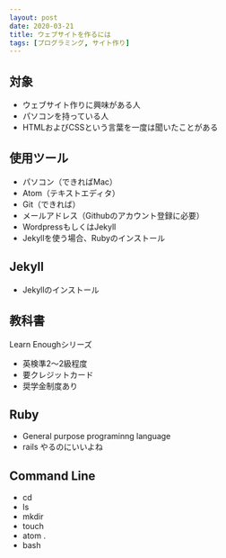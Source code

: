```yaml
---
layout: post
date: 2020-03-21
title: ウェブサイトを作るには
tags: [プログラミング, サイト作り]
---
```


## 対象

- ウェブサイト作りに興味がある人
- パソコンを持っている人
- HTMLおよびCSSという言葉を一度は聞いたことがある

## 使用ツール

- パソコン（できればMac）
- Atom（テキストエディタ）
- Git（できれば）
- メールアドレス（Githubのアカウント登録に必要）
- WordpressもしくはJekyll
- Jekyllを使う場合、Rubyのインストール

## Jekyll

- Jekyllのインストール

## 教科書

Learn Enoughシリーズ

- 英検準2〜2級程度
- 要クレジットカード
- 奨学金制度あり

## Ruby

- General purpose programinng language
- rails やるのにいいよね

## Command Line

- cd
- ls
- mkdir
- touch
- atom .
- bash
